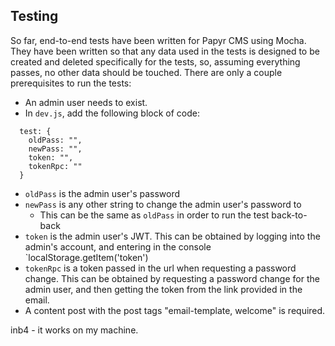 ## Testing

So far, end-to-end tests have been written for Papyr CMS using Mocha. They have been written so that any data used in the tests is designed to be created and deleted specifically for the tests, so, assuming everything passes, no other data should be touched. There are only a couple prerequisites to run the tests:

- An admin user needs to exist.
- In `dev.js`, add the following block of code:

```
  test: {
    oldPass: "",
    newPass: "",
    token: "",
    tokenRpc: ""
  }
```

- `oldPass` is the admin user's password
- `newPass` is any other string to change the admin user's password to
  - This can be the same as `oldPass` in order to run the test back-to-back
- `token` is the admin user's JWT. This can be obtained by logging into the admin's account, and entering in the console `localStorage.getItem('token')
- `tokenRpc` is a token passed in the url when requesting a password change. This can be obtained by requesting a password change for the admin user, and then getting the token from the link provided in the email.
- A content post with the post tags "email-template, welcome" is required.

inb4 - it works on my machine.
